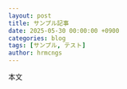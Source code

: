 ```yaml
---
layout: post
title: サンプル記事
date: 2025-05-30 00:00:00 +0900
categories: blog
tags: [サンプル, テスト]
author: hrmcngs
---
```

本文
